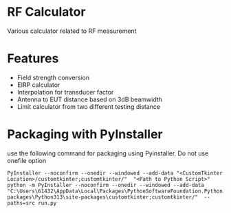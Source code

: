 # RF Calculator
Various calculator related to RF measurement 

# Features
- Field strength conversion
- EIRP calculator
- Interpolation for transducer factor
- Antenna to EUT distance based on 3dB beamwidth
- Limit calculator from two different testing distance

# Packaging with PyInstaller
use the following command for packaging using Pyinstaller. Do not use onefile option

    PyInstaller --noconfirm --onedir --windowed --add-data "<CustomTkinter Location>/customtkinter;customtkinter/"  "<Path to Python Script>"
    python -m PyInstaller --noconfirm --onedir --windowed --add-data "C:\Users\61432\AppData\Local\Packages\PythonSoftwareFoundation.Python.3.13_qbz5n2kfra8p0\LocalCache\local-packages\Python313\site-packages\customtkinter;customtkinter/"  --paths=src run.py 